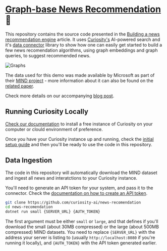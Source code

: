 # [Graph-base News Recommendation](https://theolivenbaum.medium.com/building-a-news-recommendation-engine-using-curiosity-24c004d9458b) 🚀

This repository contains the source code presented in the [Building a news recommendation engine](https://theolivenbaum.medium.com/building-a-news-recommendation-engine-using-curiosity-24c004d9458b) article. It uses [Curiosity's](https://curiosity.ai) AI-powered search and it's [data connector](https://www.nuget.org/packages/Curiosity.Library) library to show how one can easily get started to build a few news recomendation algorithms, using graph embeddings and graph queries, to suggest recommended news.

![Graphs](https://github.com/curiosity-ai/news-recomendation/blob/main/media/predictions.gif?raw=true)

The data used for this demo was made available by Microsoft as part of their [MIND project](https://azure.microsoft.com/en-us/services/open-datasets/catalog/microsoft-news-dataset/) - more information about it can also be found on the [related paper](https://msnews.github.io/assets/doc/ACL2020_MIND.pdf). 

Check more details on our accompanying [blog post](https://theolivenbaum.medium.com/building-a-news-recommendation-engine-using-curiosity-24c004d9458b).

## Running Curiosity Locally

[Check our documentation](https://docs.curiosity.ai/en/articles/4449019-installation) to install a free instance of Curiosity on your computer or clould environment of preference.

Once you have your Curiosity instance up and running, check the [initial setup guide](https://docs.curiosity.ai/en/articles/4452603-initial-setup) and then you'll be ready to use the code in this repository.

## Data Ingestion

The code in this repository will automatically download the MIND dataset and ingest all news and interatctions to your Curiosity instance.

You'll need to generate an API token for your system, and pass it to the connector. Check the [documentation on how to create an API token](https://docs.curiosity.ai/en/articles/4453131-external-data-connectors).

```bash
git clone https://github.com/curiosity-ai/news-recomendation
cd news-recomendation
dotnet run small {SERVER_URL} {AUTH_TOKEN}
```

The first argument must be either `small` or `large`, and that defines if you'll download the small (about 30MB compressed) or the large (about 500MB compressed) MIND datasets. You need to replace `{SERVER_URL}` with the address your server is listing to (usually `http://localhost:8080` if you're running it locally), and `{AUTH_TOKEN}` with the API token generated earlier. 
